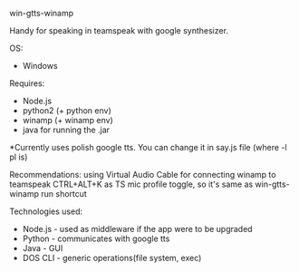 ﻿win-gtts-winamp

Handy for speaking in teamspeak with google synthesizer.

OS:
- Windows

Requires:
- Node.js
- python2 (+ python env)
- winamp (+ winamp env)
- java for running the .jar

*Currently uses polish google tts. You can change it in say.js file (where -l pl is)

Recommendations:
using Virtual Audio Cable for connecting winamp to teamspeak
CTRL+ALT+K as TS mic profile toggle, so it's same as win-gtts-winamp run shortcut

Technologies used:
- Node.js - used as middleware if the app were to be upgraded
- Python - communicates with google tts
- Java - GUI
- DOS CLI - generic operations(file system, exec)